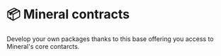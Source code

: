 # 📦 Mineral contracts

Develop your own packages thanks to this base offering you access to Mineral's core contarcts.
